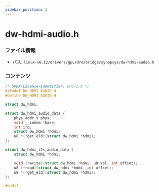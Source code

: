 ```yaml
---
sidebar_position: 2
---
```

# dw-hdmi-audio.h

### ファイル情報

- パス: `linux-v6.12/drivers/gpu/drm/bridge/synopsys/dw-hdmi-audio.h`

### コンテンツ

```h
/* SPDX-License-Identifier: GPL-2.0 */
#ifndef DW_HDMI_AUDIO_H
#define DW_HDMI_AUDIO_H

struct dw_hdmi;

struct dw_hdmi_audio_data {
	phys_addr_t phys;
	void __iomem *base;
	int irq;
	struct dw_hdmi *hdmi;
	u8 *(*get_eld)(struct dw_hdmi *hdmi);
};

struct dw_hdmi_i2s_audio_data {
	struct dw_hdmi *hdmi;

	void (*write)(struct dw_hdmi *hdmi, u8 val, int offset);
	u8 (*read)(struct dw_hdmi *hdmi, int offset);
	u8 *(*get_eld)(struct dw_hdmi *hdmi);
};

#endif

```

